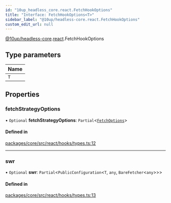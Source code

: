 ```yaml
---
id: "10up_headless_core.react.FetchHookOptions"
title: "Interface: FetchHookOptions<T>"
sidebar_label: "@10up/headless-core.react.FetchHookOptions"
custom_edit_url: null
---
```


[@10up/headless-core](../modules/10up_headless_core.md).[react](../namespaces/10up_headless_core.react.md).FetchHookOptions

## Type parameters

| Name |
| :------ |
| `T` |

## Properties

### fetchStrategyOptions

• `Optional` **fetchStrategyOptions**: `Partial`<[`FetchOptions`](10up_headless_core.FetchOptions.md)\>

#### Defined in

[packages/core/src/react/hooks/types.ts:12](https://github.com/10up/headless/blob/5293da0/packages/core/src/react/hooks/types.ts#L12)

___

### swr

• `Optional` **swr**: `Partial`<`PublicConfiguration`<`T`, `any`, `BareFetcher`<`any`\>\>\>

#### Defined in

[packages/core/src/react/hooks/types.ts:13](https://github.com/10up/headless/blob/5293da0/packages/core/src/react/hooks/types.ts#L13)
